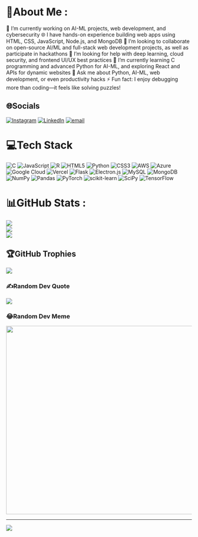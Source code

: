 # 💫About Me :
🔭 I’m currently working on AI-ML projects, web development, and cybersecurity
🌐 I have hands-on experience building web apps using HTML, CSS, JavaScript, Node.js, and MongoDB
🤝 I’m looking to collaborate on open-source AI/ML and full-stack web development projects, as well as participate in hackathons
💛 I’m looking for help with deep learning, cloud security, and frontend UI/UX best practices
🌱 I’m currently learning C programming and advanced Python for AI-ML, and exploring React and APIs for dynamic websites
💬 Ask me about Python, AI-ML, web development, or even productivity hacks
⚡ Fun fact: I enjoy debugging more than coding—it feels like solving puzzles!

## 🌐Socials
[![Instagram](https://img.shields.io/badge/Instagram-%23E4405F.svg?logo=Instagram&logoColor=white)](https://instagram.com/harshad_agrawal_2005) [![LinkedIn](https://img.shields.io/badge/LinkedIn-%230077B5.svg?logo=linkedin&logoColor=white)](https://linkedin.com/in/harshad-agrawal-486964322) [![email](https://img.shields.io/badge/Email-D14836?logo=gmail&logoColor=white)](mailto:harshad.agrawal2005@gmail.com)

# 💻Tech Stack
![C](https://img.shields.io/badge/c-%2300599C.svg?style=for-the-badge&logo=c&logoColor=white) ![JavaScript](https://img.shields.io/badge/javascript-%23323330.svg?style=for-the-badge&logo=javascript&logoColor=%23F7DF1E) ![R](https://img.shields.io/badge/r-%23276DC3.svg?style=for-the-badge&logo=r&logoColor=white) ![HTML5](https://img.shields.io/badge/html5-%23E34F26.svg?style=for-the-badge&logo=html5&logoColor=white) ![Python](https://img.shields.io/badge/python-3670A0?style=for-the-badge&logo=python&logoColor=ffdd54) ![CSS3](https://img.shields.io/badge/css3-%231572B6.svg?style=for-the-badge&logo=css3&logoColor=white) ![AWS](https://img.shields.io/badge/AWS-%23FF9900.svg?style=for-the-badge&logo=amazon-aws&logoColor=white) ![Azure](https://img.shields.io/badge/azure-%230072C6.svg?style=for-the-badge&logo=azure-devops&logoColor=white) ![Google Cloud](https://img.shields.io/badge/Google%20Cloud-%234285F4.svg?style=for-the-badge&logo=google-cloud&logoColor=white) ![Vercel](https://img.shields.io/badge/vercel-%23000000.svg?style=for-the-badge&logo=vercel&logoColor=white) ![Flask](https://img.shields.io/badge/flask-%23000.svg?style=for-the-badge&logo=flask&logoColor=white) ![Electron.js](https://img.shields.io/badge/Electron-191970?style=for-the-badge&logo=Electron&logoColor=white) ![MySQL](https://img.shields.io/badge/mysql-%2300f.svg?style=for-the-badge&logo=mysql&logoColor=white) ![MongoDB](https://img.shields.io/badge/MongoDB-%234ea94b.svg?style=for-the-badge&logo=mongodb&logoColor=white) ![NumPy](https://img.shields.io/badge/numpy-%23013243.svg?style=for-the-badge&logo=numpy&logoColor=white) ![Pandas](https://img.shields.io/badge/pandas-%23150458.svg?style=for-the-badge&logo=pandas&logoColor=white) ![PyTorch](https://img.shields.io/badge/PyTorch-%23EE4C2C.svg?style=for-the-badge&logo=PyTorch&logoColor=white) ![scikit-learn](https://img.shields.io/badge/scikit--learn-%23F7931E.svg?style=for-the-badge&logo=scikit-learn&logoColor=white) ![SciPy](https://img.shields.io/badge/SciPy-%230C55A5.svg?style=for-the-badge&logo=scipy&logoColor=%white) ![TensorFlow](https://img.shields.io/badge/TensorFlow-%23FF6F00.svg?style=for-the-badge&logo=TensorFlow&logoColor=white)
# 📊GitHub Stats :
![](https://github-readme-stats.vercel.app/api?username=Harshad2321&theme=radical&hide_border=false&include_all_commits=false&count_private=false)<br/>
![](https://github-readme-streak-stats.herokuapp.com/?user=Harshad2321&theme=radical&hide_border=false)<br/>
![](https://github-readme-stats.vercel.app/api/top-langs/?username=Harshad2321&theme=radical&hide_border=false&include_all_commits=false&count_private=false&layout=compact)

## 🏆GitHub Trophies
![](https://github-trophies.vercel.app/?username=Harshad2321&theme=radical&no-frame=false&no-bg=false&margin-w=4)

### ✍️Random Dev Quote
![](https://quotes-github-readme.vercel.app/api?type=horizontal&theme=dark)

### 😂Random Dev Meme
<img src="https://random-memer.herokuapp.com/" width="512px"/>

---
[![](https://visitcount.itsvg.in/api?id=Harshad2321&icon=0&color=0)](https://visitcount.itsvg.in)

